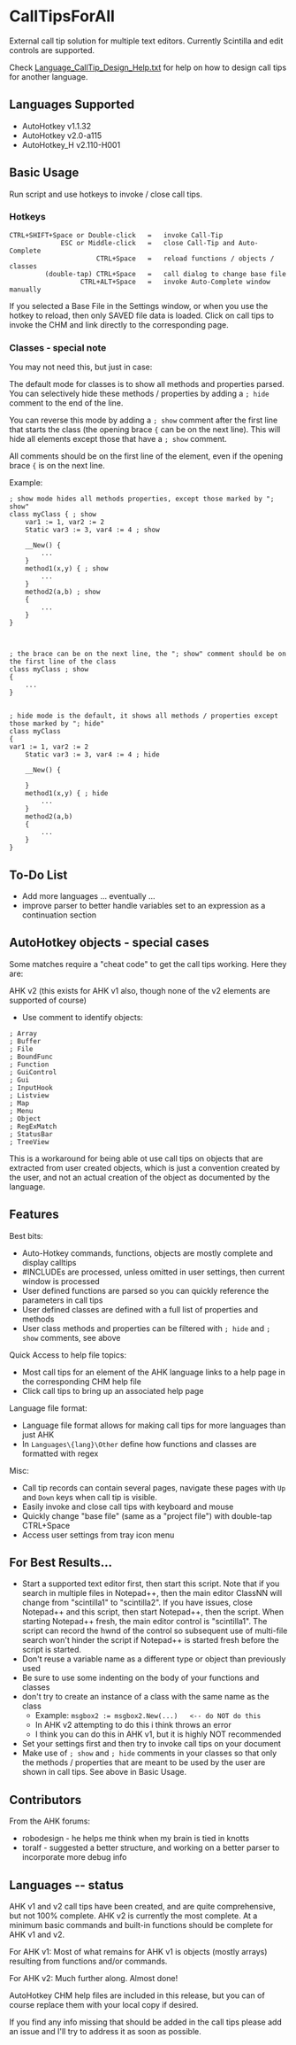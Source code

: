# CallTipsForAll
External call tip solution for multiple text editors.  Currently Scintilla and edit controls are supported.

Check [Language_CallTip_Design_Help.txt](./Language_CallTip_Design_Help.txt) for help on how to design call tips for another language.

## Languages Supported
* AutoHotkey v1.1.32
* AutoHotkey v2.0-a115
* AutoHotkey_H v2.110-H001

## Basic Usage

Run script and use hotkeys to invoke / close call tips.

### Hotkeys
```
CTRL+SHIFT+Space or Double-click   =   invoke Call-Tip
             ESC or Middle-click   =   close Call-Tip and Auto-Complete
                      CTRL+Space   =   reload functions / objects / classes
         (double-tap) CTRL+Space   =   call dialog to change base file
                  CTRL+ALT+Space   =   invoke Auto-Complete window manually
```

If you selected a Base File in the Settings window, or when you use the hotkey to reload, then only SAVED file data is loaded.  Click on call tips to invoke the CHM and link directly to the corresponding page.

### Classes - special note

You may not need this, but just in case:

The default mode for classes is to show all methods and properties parsed.  You can selectively hide these methods / properties by adding a `; hide` comment to the end of the line.

You can reverse this mode by adding a `; show` comment after the first line that starts the class (the opening brace `{` can be on the next line).  This will hide all elements except those that have a `; show` comment.

All comments should be on the first line of the element, even if the opening brace `{` is on the next line.

Example:

```
; show mode hides all methods properties, except those marked by "; show"
class myClass { ; show
    var1 := 1, var2 := 2
    Static var3 := 3, var4 := 4 ; show
	
    __New() {
		...
    }
    method1(x,y) { ; show
		...
    }
    method2(a,b) ; show
	{
		...
    }
}



; the brace can be on the next line, the "; show" comment should be on the first line of the class
class myClass ; show
{
	...
}


; hide mode is the default, it shows all methods / properties except those marked by "; hide"
class myClass
{
var1 := 1, var2 := 2
    Static var3 := 3, var4 := 4 ; hide
	
    __New() {
		
    }
    method1(x,y) { ; hide
		...
    }
    method2(a,b)
	{
		...
    }
}
```

## To-Do List
* Add more languages ... eventually ...
* improve parser to better handle variables set to an expression as a continuation section

## AutoHotkey objects - special cases

Some matches require a "cheat code" to get the call tips working.  Here they are:

AHK v2 (this exists for AHK v1 also, though none of the v2 elements are supported of course)
* Use comment to identify objects:
```
; Array
; Buffer
; File
; BoundFunc
; Function
; GuiControl
; Gui
; InputHook
; Listview
; Map
; Menu
; Object
; RegExMatch
; StatusBar
; TreeView
```

This is a workaround for being able ot use call tips on objects that are extracted from user created objects, which is just a convention created by the user, and not an actual creation of the object as documented by the language.

## Features

Best bits:
* Auto-Hotkey commands, functions, objects are mostly complete and display calltips
* #INCLUDEs are processed, unless omitted in user settings, then current window is processed
* User defined functions are parsed so you can quickly reference the parameters in call tips
* User defined classes are defined with a full list of properties and methods
* User class methods and properties can be filtered with `; hide` and `; show` comments, see above

Quick Access to help file topics:
* Most call tips for an element of the AHK language links to a help page in the corresponding CHM help file
* Click call tips to bring up an associated help page

Language file format:
* Language file format allows for making call tips for more languages than just AHK
* In `Languages\{lang}\Other` define how functions and classes are formatted with regex

Misc:
* Call tip records can contain several pages, navigate these pages with `Up` and `Down` keys when call tip is visible.
* Easily invoke and close call tips with keyboard and mouse
* Quickly change "base file" (same as a "project file") with double-tap CTRL+Space
* Access user settings from tray icon menu

## For Best Results...
* Start a supported text editor first, then start this script.  Note that if you search in multiple files in Notepad++, then the main editor ClassNN will change from "scintilla1" to "scintilla2".  If you have issues, close Notepad++ and this script, then start Notepad++, then the script.  When starting Notepad++ fresh, the main editor control is "scintilla1".  The script can record the hwnd of the control so subsequent use of multi-file search won't hinder the script if Notepad++ is started fresh before the script is started.
* Don't reuse a variable name as a different type or object than previously used
* Be sure to use some indenting on the body of your functions and classes
* don't try to create an instance of a class with the same name as the class
    * Example:  `msgbox2 := msgbox2.New(...)   <-- do NOT do this`
    * In AHK v2 attempting to do this i think throws an error
    * I think you can do this in AHK v1, but it is highly NOT recommended
* Set your settings first and then try to invoke call tips on your document
* Make use of `; show` and `; hide` comments in your classes so that only the methods / properties that are meant to be used by the user are shown in call tips.  See above in Basic Usage.

## Contributors
From the AHK forums:
* robodesign - he helps me think when my brain is tied in knotts
* toralf - suggested a better structure, and working on a better parser to incorporate more debug info

## Languages -- status

AHK v1 and v2 call tips have been created, and are quite comprehensive, but not 100% complete.  AHK v2 is currently the most complete.  At a minimum basic commands and built-in functions should be complete for AHK v1 and v2.

For AHK v1:
Most of what remains for AHK v1 is objects (mostly arrays) resulting from functions and/or commands.

For AHK v2:
Much further along.  Almost done!

AutoHotkey CHM help files are included in this release, but you can of course replace them with your local copy if desired.

If you find any info missing that should be added in the call tips please add an issue and I'll try to address it as soon as possible.

